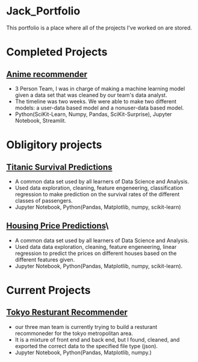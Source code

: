 # Jack_Portfolio
This portfolio is a place where all of the projects I've worked on are stored. 

# Completed Projects
## [Anime recommender](https://ani-reco.streamlit.app/)
- 3 Person Team, I was in charge of making a machine learning model given a data set that was cleaned by our team's data analyst.
- The timeline was two weeks. We were able to make two different models: a user-data based model and a nonuser-data based model.
- Python(SciKit-Learn, Numpy, Pandas, SciKit-Surprise), Jupyter Notebook, Streamlit. 



# Obligitory projects
## [Titanic Survival Predictions](https://github.com/Jack-Merrett/data-titanic_disaster)
- A common data set used by all learners of Data Science and Analysis.
- Used data exploration, cleaning, feature engeneering, classification regression to make prediction on the survival rates of the different classes of passengers. 
- Jupyter Notebook, Python(Pandas, Matplotlib, numpy, scikit-learn) 

## [Housing Price Predictions](https://github.com/Jack-Merrett/data-houses-kaggle-competition)\
- A common data set used by all learners of Data Science and Analysis.
- Used data data exploration, cleaning, feature engeneering, linear regression to predict the prices on different houses based on the different features given.
- Jupyter Notebook, Python(Pandas, Matplotlib, numpy, scikit-learn).

## 
# Current Projects
## [Tokyo Resturant Recommender](https://github.com/Wolfinbarger/OniGiri)
- our three man team is currently trying to build a resturant recommoneder for the tokyo metropolitan area.
- It is a mixture of front end and back end, but I found, cleaned, and exported the correct data to the specified file type (json).
- Jupyter Notebook, Python(Pandas, Matplotlib, numpy.)
